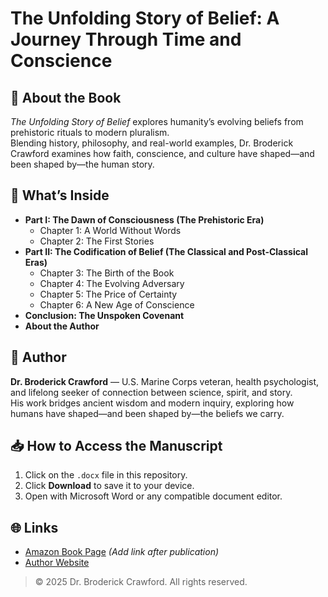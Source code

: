 # The Unfolding Story of Belief: A Journey Through Time and Conscience

## 📖 About the Book
*The Unfolding Story of Belief* explores humanity’s evolving beliefs from prehistoric rituals to modern pluralism.  
Blending history, philosophy, and real-world examples, Dr. Broderick Crawford examines how faith, conscience, and culture have shaped—and been shaped by—the human story.

## 📂 What’s Inside
- **Part I: The Dawn of Consciousness (The Prehistoric Era)**
  - Chapter 1: A World Without Words
  - Chapter 2: The First Stories
- **Part II: The Codification of Belief (The Classical and Post-Classical Eras)**
  - Chapter 3: The Birth of the Book
  - Chapter 4: The Evolving Adversary
  - Chapter 5: The Price of Certainty
  - Chapter 6: A New Age of Conscience
- **Conclusion: The Unspoken Covenant**
- **About the Author**

## 👤 Author
**Dr. Broderick Crawford** — U.S. Marine Corps veteran, health psychologist, and lifelong seeker of connection between science, spirit, and story.  
His work bridges ancient wisdom and modern inquiry, exploring how humans have shaped—and been shaped by—the beliefs we carry.

## 📥 How to Access the Manuscript
1. Click on the `.docx` file in this repository.
2. Click **Download** to save it to your device.
3. Open with Microsoft Word or any compatible document editor.

## 🌐 Links
- [Amazon Book Page](#) *(Add link after publication)*
- [Author Website](#)

> © 2025 Dr. Broderick Crawford. All rights reserved.
